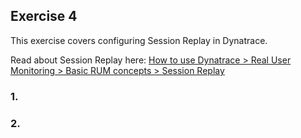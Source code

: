 ## Exercise 4
This exercise covers configuring Session Replay in Dynatrace.

Read about Session Replay here: [How to use Dynatrace > Real User Monitoring > Basic RUM concepts > Session Replay](https://www.dynatrace.com/support/help/how-to-use-dynatrace/real-user-monitoring/basic-concepts/session-replay/)

### 1.

### 2.
